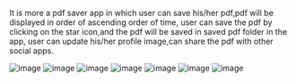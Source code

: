 It is more a pdf saver app in which user can save his/her pdf,pdf will be displayed in order of ascending order of time,
user can save the pdf by clicking on the star icon,and the pdf will be saved in saved pdf folder in the app,
user can update his/her profile image,can share the pdf with other social apps.

![image](https://user-images.githubusercontent.com/53224426/125183933-b7d1f100-e237-11eb-906d-3b121ecf001b.png)
![image](https://user-images.githubusercontent.com/53224426/125183904-983ac880-e237-11eb-841d-db89714608b5.png)
![image](https://user-images.githubusercontent.com/53224426/125183909-9ec94000-e237-11eb-8af6-845fe0774834.png)
![image](https://user-images.githubusercontent.com/53224426/125183917-a7217b00-e237-11eb-8b1d-22aed018fafc.png)
![image](https://user-images.githubusercontent.com/53224426/125183921-ae488900-e237-11eb-8cc2-9f5c75c5cd2b.png)
![image](https://user-images.githubusercontent.com/53224426/125183939-c28c8600-e237-11eb-8e5a-be4163fb2a8c.png)
![image](https://user-images.githubusercontent.com/53224426/125183965-ea7be980-e237-11eb-9827-32641a72da16.png)

